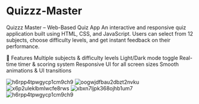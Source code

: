 # Quizzz-Master
Quizzz Master – Web-Based Quiz App An interactive and responsive quiz application built using HTML, CSS, and JavaScript. Users can select from 12 subjects, choose difficulty levels, and get instant feedback on their performance.

🔹 Features
Multiple subjects & difficulty levels
Light/Dark mode toggle
Real-time timer & scoring system
Responsive UI for all screen sizes
Smooth animations & UI transitions

![h6rpp4tpwgycp1cm9ch9](https://github.com/user-attachments/assets/bb3cb128-ed85-4235-acc3-539d3717ca5d)
![oogwjdfbau2dbzt2nvku](https://github.com/user-attachments/assets/d6889bca-d5b5-4a0f-8829-d286032aa5fd)
![x6p2uleklbmlwcfe8rws](https://github.com/user-attachments/assets/75145153-6bec-4810-b99b-3f1002f50c2e)
![xbxn7ljpk368ojhb1um7](https://github.com/user-attachments/assets/2a481a29-5ce0-423a-8f39-8cb6daafa338)
![h6rpp4tpwgycp1cm9ch9](https://github.com/user-attachments/assets/0b0617aa-1a07-4eb7-afef-b573fbc35720)
